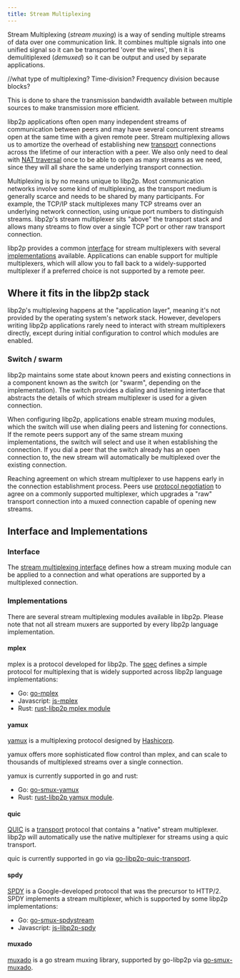 ```yaml
---
title: Stream Multiplexing
---
```


Stream Multiplexing (_stream muxing_) is a way of sending multiple streams of data over one communication link. It combines multiple signals into one unified signal so it can be transported 'over the wires', then it is demulitiplexed (_demuxed_) so it can be output and used by separate applications.

//what type of multiplexing? Time-division? Frequency division because blocks?

This is done to share the transmission bandwidth available between multiple sources to make transmission more efficient.

libp2p applications often open many independent streams of communication between peers and may have several concurrent streams open at the same time with a given remote peer. Stream multiplexing allows us to amortize the overhead of establishing new [transport](/concepts/transport/) connections across the lifetime of our interaction with a peer. We also only need to deal with [NAT traversal](/concepts/nat/) once to be able to open as many streams as we need, since they will all share the same underlying transport connection.

Multiplexing is by no means unique to libp2p. Most communication networks involve some kind of multiplexing, as the transport medium is generally scarce and needs to be shared by many participants. For example, the TCP/IP stack multiplexes many TCP streams over an underlying network connection, using unique port numbers to distinguish streams. libp2p's stream multiplexer sits "above" the transport stack and allows many streams to flow over a single TCP port or other raw transport connection.

libp2p provides a common [interface](#interface) for stream multiplexers with several [implementations](#implementations) available. Applications can enable support for multiple multiplexers, which will allow you to fall back to a widely-supported multiplexer if a preferred choice is not supported by a remote peer.

## Where it fits in the libp2p stack

libp2p's multiplexing happens at the "application layer", meaning it's not provided by the operating system's network stack. However, developers writing libp2p applications rarely need to interact with stream multiplexers directly, except during initial configuration to control which modules are enabled.

### Switch / swarm

libp2p maintains some state about known peers and existing connections in a component known as the switch (or "swarm", depending on the implementation). The switch provides a dialing and listening interface that abstracts the details of which stream multiplexer is used for a given connection.

When configuring libp2p, applications enable stream muxing modules, which the switch will use when dialing peers and listening for connections. If the remote peers support any of the same stream muxing implementations, the switch will select and use it when establishing the connection. If you dial a peer that the switch already has an open connection to, the new stream will automatically be multiplexed over the existing connection.

Reaching agreement on which stream multiplexer to use happens early in the connection establishment process. Peers use [protocol negotiation](/concepts/protocols/#protocol-negotiation) to agree on a commonly supported multiplexer, which upgrades a "raw" transport connection into a muxed connection capable of opening new streams.

## Interface and Implementations

### Interface
The [stream multiplexing interface][interface-stream-muxing] defines how a stream muxing module can be applied to a connection and what operations are supported by a multiplexed connection.

### Implementations

There are several stream multiplexing modules available in libp2p. Please note that not all stream muxers are supported by every libp2p language implementation.

#### mplex

mplex is a protocol developed for libp2p. The [spec](https://github.com/libp2p/specs/tree/master/mplex) defines a simple protocol for multiplexing that is widely supported across libp2p language implementations:

- Go: [go-mplex](https://github.com/libp2p/go-mplex)
- Javascript: [js-mplex](https://github.com/libp2p/js-libp2p-mplex)
- Rust: [rust-libp2p mplex module](https://github.com/libp2p/rust-libp2p/tree/master/muxers/mplex)

#### yamux

[yamux](https://github.com/hashicorp/yamux) is a multiplexing protocol designed by [Hashicorp](https://www.hashicorp.com/).

yamux offers more sophisticated flow control than mplex, and can scale to thousands of multiplexed streams over a single connection.

yamux is currently supported in go and rust:

- Go: [go-smux-yamux](https://github.com/whyrusleeping/go-smux-yamux)
- Rust: [rust-libp2p yamux module](https://github.com/libp2p/rust-libp2p/tree/master/muxers/yamux).

#### quic

[QUIC][wiki-quic] is a [transport](/concepts/transport/) protocol that contains a "native" stream multiplexer. libp2p will automatically use the native multiplexer for streams using a quic transport.

quic is currently supported in go via [go-libp2p-quic-transport](https://github.com/libp2p/go-libp2p-quic-transport).

#### spdy

[SPDY][wiki-spdy] is a Google-developed protocol that was the precursor to HTTP/2. SPDY implements a stream multiplexer, which is supported by some libp2p implementations:

- Go: [go-smux-spdystream](https://github.com/whyrusleeping/go-smux-spdystream)
- Javascript: [js-libp2p-spdy](https://github.com/libp2p/js-libp2p-spdy)

#### muxado

[muxado](https://github.com/inconshreveable/muxado) is a go stream muxing library, supported by go-libp2p via [go-smux-muxado](https://github.com/whyrusleeping/go-smux-muxado).

<!-- links -->
[interface-stream-muxing]: https://github.com/libp2p/interface-stream-muxer

[repo-multistream-select]: https://github.com/multiformats/multistream-select

[wiki-quic]: https://en.wikipedia.org/wiki/QUIC
[wiki-spdy]: https://en.wikipedia.org/wiki/SPDY
